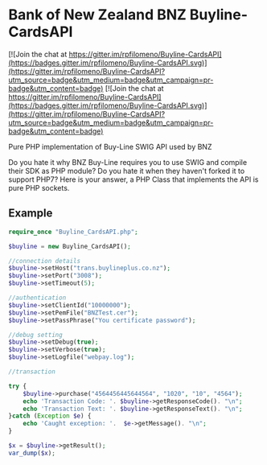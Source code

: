 # Bank of New Zealand BNZ Buyline-CardsAPI

[![Join the chat at https://gitter.im/rpfilomeno/Buyline-CardsAPI](https://badges.gitter.im/rpfilomeno/Buyline-CardsAPI.svg)](https://gitter.im/rpfilomeno/Buyline-CardsAPI?utm_source=badge&utm_medium=badge&utm_campaign=pr-badge&utm_content=badge) [![Join the chat at https://gitter.im/rpfilomeno/Buyline-CardsAPI](https://badges.gitter.im/rpfilomeno/Buyline-CardsAPI.svg)](https://gitter.im/rpfilomeno/Buyline-CardsAPI?utm_source=badge&utm_medium=badge&utm_campaign=pr-badge&utm_content=badge)


Pure PHP implementation of Buy-Line SWIG API used by BNZ

Do you hate it why BNZ Buy-Line requires you to use SWIG and compile their SDK as PHP module?
Do you hate it when they haven't forked it to support PHP7?
Here is your answer, a PHP Class that implements the API is pure PHP sockets.

## Example

```php
require_once "Buyline_CardsAPI.php";

$buyline = new Buyline_CardsAPI();

//connection details
$buyline->setHost("trans.buylineplus.co.nz");
$buyline->setPort("3008");
$buyline->setTimeout(5);

//authentication
$buyline->setClientId("10000000");
$buyline->setPemFile("BNZTest.cer");
$buyline->setPassPhrase("You certificate password");

//debug setting
$buyline->setDebug(true);
$buyline->setVerbose(true);
$buyline->setLogfile("webpay.log");

//transaction

try {
    $buyline->purchase("4564456445644564", "1020", "10", "4564");
    echo 'Transaction Code: '. $buyline->getResponseCode(). "\n";
    echo 'Transaction Text: '. $buyline->getResponseText(). "\n";
}catch (Exception $e) {
    echo 'Caught exception: '.  $e->getMessage(). "\n";
}

$x = $buyline->getResult();
var_dump($x);
```
